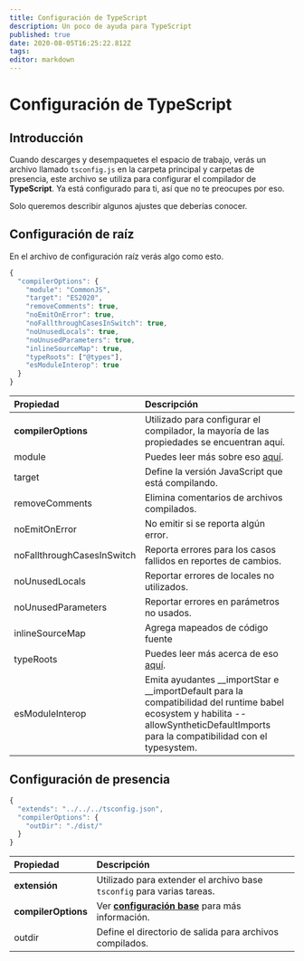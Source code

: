 ```yaml
---
title: Configuración de TypeScript
description: Un poco de ayuda para TypeScript
published: true
date: 2020-08-05T16:25:22.812Z
tags:
editor: markdown
---
```


# Configuración de TypeScript

## Introducción

Cuando descarges y desempaquetes el espacio de trabajo, verás un archivo llamado `tsconfig.js` en la carpeta principal y carpetas de presencia, este archivo se utiliza para configurar el compilador de **TypeScript**. Ya está configurado para ti, así que no te preocupes por eso.

Solo queremos describir algunos ajustes que deberías conocer.

## Configuración de raíz

En el archivo de configuración raíz verás algo como esto.

```javascript
{
  "compilerOptions": {
    "module": "CommonJS",
    "target": "ES2020",
    "removeComments": true,
    "noEmitOnError": true,
    "noFallthroughCasesInSwitch": true,
    "noUnusedLocals": true,
    "noUnusedParameters": true,
    "inlineSourceMap": true,
    "typeRoots": ["@types"],
    "esModuleInterop": true
  }
}
```

| Propiedad                  | Descripción                                                                                                                                                                               |
|:-------------------------- |:----------------------------------------------------------------------------------------------------------------------------------------------------------------------------------------- |
| **compilerOptions**        | Utilizado para configurar el compilador, la mayoría de las propiedades se encuentran aquí.                                                                                                |
| module                     | Puedes leer más sobre eso [aquí](https://www.typescriptlang.org/docs/handbook/modules.html).                                                                                              |
| target                     | Define la versión JavaScript que está compilando.                                                                                                                                         |
| removeComments             | Elimina comentarios de archivos compilados.                                                                                                                                               |
| noEmitOnError              | No emitir si se reporta algún error.                                                                                                                                                      |
| noFallthroughCasesInSwitch | Reporta errores para los casos fallidos en reportes de cambios.                                                                                                                           |
| noUnusedLocals             | Reportar errores de locales no utilizados.                                                                                                                                                |
| noUnusedParameters         | Reportar errores en parámetros no usados.                                                                                                                                                 |
| inlineSourceMap            | Agrega mapeados de código fuente                                                                                                                                                          |
| typeRoots                  | Puedes leer más acerca de eso [aquí](https://www.typescriptlang.org/docs/handbook/tsconfig-json.html#types-typeroots-and-types).                                                          |
| esModuleInterop            | Emita ayudantes __importStar e __importDefault para la compatibilidad del runtime babel ecosystem y habilita --allowSyntheticDefaultImports para la compatibilidad con el typesystem. |

## Configuración de presencia

```javascript
{
  "extends": "../../../tsconfig.json",
  "compilerOptions": {
    "outDir": "./dist/"
  }
}
```

| Propiedad           | Descripción                                                                                   |
|:------------------- |:--------------------------------------------------------------------------------------------- |
| **extensión**       | Utilizado para extender el archivo base `tsconfig` para varias tareas.                        |
| **compilerOptions** | Ver [**configuración base**](/dev/presence/tsconfig#root-configuration) para más información. |
| outdir              | Define el directorio de salida para archivos compilados.                                      |
